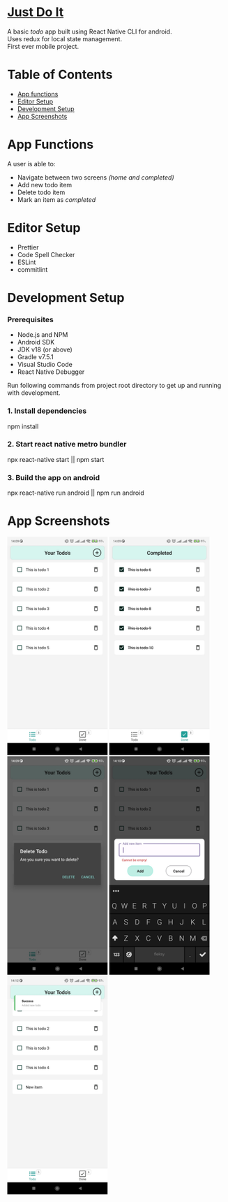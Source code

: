 # [Just Do It](https://www.youtube.com/watch?v=HhnLgnXj91Q)

A basic _todo_ app built using React Native CLI for android.  
Uses redux for local state management.  
First ever mobile project.

# Table of Contents

- [App functions](#app-functions)
- [Editor Setup](#editor-setup)
- [Development Setup](#development-setup)
- [App Screenshots](#app-screenshots)

# App Functions

A user is able to:

- Navigate between two screens _(home and completed)_
- Add new todo item
- Delete todo item
- Mark an item as _completed_

# Editor Setup

- Prettier
- Code Spell Checker
- ESLint
- commitlint

# Development Setup

### Prerequisites

- Node.js and NPM
- Android SDK
- JDK v18 (or above)
- Gradle v7.5.1
- Visual Studio Code
- React Native Debugger

Run following commands from project root directory to get up and running with development.

### 1. Install dependencies

npm install

### 2. Start react native metro bundler

npx react-native start || npm start

### 3. Build the app on android

npx react-native run android || npm run android

# App Screenshots

<img src="src/assets/screenshots/1.jpg" width="230" height="500" />
<img src="src/assets/screenshots/3.jpg" width="230" height="500" />
<img src="src/assets/screenshots/2.jpg" width="230" height="500" />
<img src="src/assets/screenshots/4.jpg" width="230" height="500" />
<img src="src/assets/screenshots/5.jpg" width="230" height="500" />
